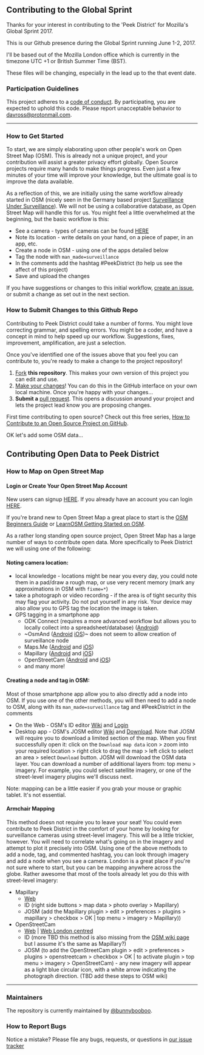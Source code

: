## Contributing to the Global Sprint

Thanks for your interest in contributing to the 'Peek District' for Mozilla's Global Sprint 2017.

This is our Github presence during the Global Sprint running June 1-2, 2017.

I'll be based out of the Mozilla London office which is currently in the timezone UTC +1 or British Summer Time (BST).

These files will be changing, especially in the lead up to the that event date.

### Participation Guidelines

This project adheres to a [code of conduct](https://www.mozilla.org/en-US/about/governance/policies/participation/). By participating, you are expected to uphold this code. Please report unacceptable behavior to davross@protonmail.com.

---

### How to Get Started

To start, we are simply elaborating upon other people's work on Open Street Map (OSM). This is already not a unique project, and your contribution will assist a greater privacy effort globally. Open Source projects require many hands to make things progress. Even just a few minutes of your time will improve your knowledge, but the ultimate goal is to improve the data available.

As a reflection of this, we are initially using the same workflow already started in OSM (nicely seen in the Germany based project [Surveillance Under Surveillance](https://kamba4.crux.uberspace.de/)). We will not be using a collaborative database, as Open Street Map will handle this for us. You might feel a little overwhelmed at the beginning, but the basic workflow is this:

  * See a camera - types of cameras can be found [HERE](http://www.cepro.com/article/12_common_types_of_security_cameras/)
  * Note its location - write details on your hand, on a piece of paper, in an app, etc.
  * Create a node in OSM - using one of the apps detailed below
  * Tag the node with `man_made=surveillance`
  * In the comments add the hashtag #PeekDistrict (to help us see the affect of this project)
  * Save and upload the changes

If you have suggestions or changes to this initial workflow, [create an issue](https://github.com/peekdistrict/peekdistrict/issues), or submit a change as set out in the next section.

### How to Submit Changes to this Github Repo

Contributing to Peek District could take a number of forms. You might love correcting grammar, and spelling errors. You might be a coder, and have a concept in mind to help speed up our workflow. Suggestions, fixes, improvement, amplification, are just a selection.

Once you've identified one of the issues above that you feel you can contribute to, you're ready to make a change to the project repository!

  1. [Fork](https://help.github.com/articles/fork-a-repo/) **this repository**. This makes your own version of this project you can edit and use.
  2. [Make your changes](https://guides.github.com/activities/forking/#making-changes)! You can do this in the GitHub interface on your own local machine. Once you're happy with your changes...
  3. **Submit a** [pull request](https://help.github.com/articles/proposing-changes-to-a-project-with-pull-requests/). This opens a discussion around your project and lets the project lead know you are proposing changes.

First time contributing to open source? Check out this free series, [How to Contribute to an Open Source Project on GitHub](https://egghead.io/series/how-to-contribute-to-an-open-source-project-on-github).

OK let's add some OSM data...

## Contributing Open Data to Peek District

### How to Map on Open Street Map

#### Login or Create Your Open Street Map Account

New users can signup [HERE](https://www.openstreetmap.org/user/new). If you already have an account you can login [HERE](https://www.openstreetmap.org/login).

If you're brand new to Open Street Map a great place to start is the [OSM Beginners Guide](http://wiki.openstreetmap.org/wiki/Beginners%27_guide) or [LearnOSM Getting Started on OSM](http://learnosm.org/en/beginner/start-osm/#beginning-osm-create-an-openstreetmap-account).

As a rather long standing open source project, Open Street Map has a large number of ways to contribute open data. More specifically to Peek District we will using one of the following:

#### Noting camera location:

  * local knowledge - locations might be near you every day, you could note them in a pad/draw a rough map, or use very recent memory (mark any approximations in OSM with `fixme=*`)
  * take a photograph or video recording - if the area is of tight security this may flag your activity. Do not put yourself in any risk. Your device may also allow you to GPS tag the location the image is taken.
  * GPS tagging in a smartphone app
    * ODK Connect (requires a more advanced workflow but allows you to locally collect into a spreadsheet/database) ([Android](https://play.google.com/store/apps/details?id=org.odk.collect.android))
    * ~OsmAnd ([Android](https://play.google.com/store/apps/details?id=net.osmand) [iOS](https://itunes.apple.com/app/id934850257))~ does not seem to allow creation of surveillance node
    * Maps.Me ([Android](https://play.google.com/store/apps/details?id=com.mapswithme.maps.pro) and [iOS](https://itunes.apple.com/app/id510623322))
    * Mapillary ([Android](https://play.google.com/store/apps/details?id=app.mapillary) and [iOS](https://itunes.apple.com/us/app/mapillary/id757286802))
    * OpenStreetCam ([Android](https://play.google.com/store/apps/details?id=com.telenav.streetview) and [iOS](https://itunes.apple.com/app/id1089548849))
    * and many more!

#### Creating a node and tag in OSM:

Most of those smartphone app allow you to also directly add a node into OSM. If you use one of the other methods, you will then need to add a node to OSM, along with its `man_made=surveillance` tag and #PeekDistrict in the comments

  * On the Web - OSM's ID editor [Wiki](https://wiki.openstreetmap.org/wiki/ID) and [Login](www.openstreetmap.org/login?referer=%2Fedit%3Feditor%3Did)
  * Desktop app - OSM's JOSM editor [Wiki](http://wiki.openstreetmap.org/wiki/JOSM) and [Download](https://josm.openstreetmap.de/). Note that JOSM will require you to download a limited section of the map. When you first successfully open it: click on the `Download map data` icon > zoom into your required location > right click to drag the map > left click to select an area > select `Download` button. JOSM will download the OSM data layer. You can download a number of additional layers from: top menu > imagery. For example, you could select satellite imagery, or one of the street-level imagery plugins we'll discuss next.

Note: mapping can be a little easier if you grab your mouse or graphic tablet. It's not essential.

#### Armchair Mapping

This method doesn not require you to leave your seat! You could even contribute to Peek District in the comfort of your home by looking for surveillance cameras using street-level imagery. This will be a little trickier, however. You will need to correlate what's going on in the imagery and attempt to plot it precisely into OSM. Using one of the above methods to add a node, tag, and commented hashtag, you can look through imagery and add a node when you see a camera. London is a great place if you're not sure where to start, but you can be mapping anywhere across the globe. Rather awesome that most of the tools already let you do this with street-level imagery:

  * Mapillary
    * [Web](https://www.mapillary.com/app)
    * ID (right side buttons > map data > photo overlay > Mapillary)
    * JOSM (add the Mapillary plugin > edit > preferences > plugins > mapillary > checkbox > OK | top menu > imagery > Mapillary))
  * OpenStreetCam
    * [Web](https://openstreetcam.org/map/) | [Web London centred](https://openstreetcam.org/map/@51.484803739516046,-0.20187377929687503,11z)
    * ID (more TBD this method is also missing from the [OSM wiki page](http://wiki.openstreetmap.org/wiki/Pick_your_mapping_technique#openstreetcam) but I assume it's the same as Mapillary?)
    * JOSM (to add the OpenStreetCam plugin > edit > preferences > plugins > openstreetcam > checkbox > OK | to activate plugin > top menu > imagery > OpenStreetCam) - any new imagery will appear as a light blue circular icon, with a white arrow indicating the photograph direction. (TBD add these steps to OSM wiki)
---
### Maintainers

The repository is currently maintained by [@bunnybooboo](https://github.com/bunnybooboo).

### How to Report Bugs

Notice a mistake? Please file any bugs, requests, or questions in [our issue tracker](https://github.com/mozilla/peekdistrict/peekdistrict/issues)
